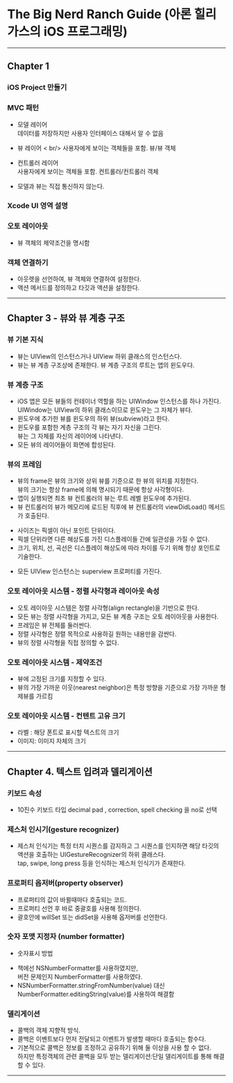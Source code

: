 # The Big Nerd Ranch Guide (아론 힐리가스의 iOS 프로그래밍)

---
## Chapter 1
### iOS Project 만들기

### MVC 패턴
- 모델 레이어
<br/>데이터를 저장하지만 사용자 인터페이스 대해서 알 수 없음

- 뷰 레이어
< br/> 사용자에게 보이는 객체들을 포함. 뷰/뷰 객체

- 컨트롤러 레이어
<br/>사용자에게 보이는 객체들 포함. 컨트롤러/컨트롤러 객체

* 모델과 뷰는 직접 통신하지 않는다.

### Xcode UI 영역 설명

### 오토 레이아웃
- 뷰 객체의 제약조건을 명시함

### 객체 연결하기
- 아웃렛을 선언하여, 뷰 객체와 연결하여 설정한다.
- 액션 메서드를 정의하고 타깃과 액션을 설정한다.

---
## Chapter 3 - 뷰와 뷰 계층 구조

### 뷰 기본 지식
- 뷰는 UIView의 인스턴스거나 UIView 하위 클래스의 인스턴스다.
- 뷰는 뷰 계층 구조상에 존재한다. 뷰 계층 구조의 루트는 앱의 윈도우다.

### 뷰 계층 구조
- iOS 앱은 모든 뷰들의 컨테이너 역할을 하는 UIWindow 인스턴스를 하나 가진다.
<br/> UIWindow는 UIView의 하위 클래스이므로 윈도우는 그 자체가 뷰다.
- 윈도우에 추가한 뷰를 윈도우의 하위 뷰(subview)라고 한다.
- 윈도우를 포함한 계층 구조의 각 뷰는 자기 자신을 그린다.
<br/> 뷰는 그 자체를 자신의 레이어에 나타낸다.
- 모든 뷰의 레이어들이 화면에 합성된다.

### 뷰의 프레임
- 뷰의 frame은 뷰의 크기와 상위 뷰를 기준으로 한 뷰의 위치를 지정한다.
<br/>뷰의 크기는 항상 frame에 의해 명시되기 때문에 항상 사각형이다.
- 앱이 실행되면 최초 뷰 컨트롤러의 뷰는 루트 레벨 윈도우에 추가된다.
- 뷰 컨트롤러의 뷰가 메모리에 로드된 직후에 뷰 컨트롤러의 viewDidLoad() 메서드가 호출된다.
* 사이즈는 픽셀이 아닌 포인트 단위이다.
* 픽셀 단위라면 다른 해상도를 가진 디스플레이들 간에 일관성을 가질 수 없다.
* 크기, 위치, 선, 곡선은 디스플레이 해상도에 따라 차이를 두기 위해 항상 포인트로 기술한다.
- 모든 UIView 인스턴스는 superview 프로퍼티를 가진다.

### 오토 레이아웃 시스템 - 정렬 사각형과 레이아웃 속성
- 오토 레이아웃 시스템은 정렬 사각형(align rectangle)을 기반으로 한다.
- 모든 뷰는 정렬 사각형을 가지고, 모든 뷰 계층 구조는 오토 레이아웃을 사용한다.
- 프레임은 뷰 전체를 둘러싼다.
- 정렬 사각형은 정렬 목적으로 사용하길 원하는 내용만을 감싼다.
- 뷰의 정렬 사각형을 직접 정의할 수 없다.

### 오토 레이아웃 시스템 - 제약조건
- 뷰에 고정된 크기를 지정할 수 있다.
- 뷰의 가장 가까운 이웃(nearest neighbor)은 특정 방향을 기준으로 가장 가까운 형제뷰를 가르킴

### 오토 레이아웃 시스템 - 컨텐트 고유 크기
- 라벨 : 해당 폰트로 표시할 텍스트의 크기
- 이미지: 이미지 자체의 크기

---
## Chapter 4. 텍스트 입려과 델리게이션

### 키보드 속성
- 10진수 키보드 타입 decimal pad , correction, spell checking 을 no로 선택

### 제스처 인시기(gesture recognizer)
- 제스처 인식기는 특정 터치 시퀀스를 감지하고 그 시퀀스를 인지하면 해당 타깃의 액션을 호출하는 UIGestureRecognizer의 하위 클래스다.
<br/>tap, swipe, long press 등을 인식하는 제스처 인식기가 존재한다.

### 프로퍼티 옵저버(property observer)
- 프로퍼티의 값이 바뀔때마다 호출되는 코드.
- 프로퍼티 선언 후 바로 중괄호를 사용해 정의한다.
- 괄호안에 willSet 또는 didSet을 사용해 옵저버를 선언한다.

### 숫자 포맷 지정자 (number formatter)
- 숫자표시 방법
* 책에선 NSNumberFormatter를 사용하였지만,
<br/>버전 문제인지 NumberFormatter를 사용하였다.
* NSNumberFormatter.stringFromNumber(value) 대신
<br/> NumberFormatter.editingString(value)를 사용하여 해결함

### 델리게이션
- 콜백의 객체 지향적 방식.
- 콜백은 이벤트보다 먼저 전달되고 이벤트가 발생할 때마다 호출되는 함수다.
- 기본적으로 콜백은 정보를 조정하고 공유하기 위해 둘 이상을 사용 할 수 없다.
<br/>하지만 특정객체의 관련 콜백을 모두 받는 델리게이션:단일 델리게이트를 통해 해결할 수 있다.
---

